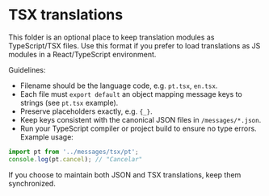# TSX translations

This folder is an optional place to keep translation modules as TypeScript/TSX files. Use this format if you prefer to load translations as JS modules in a React/TypeScript environment.

Guidelines:

- Filename should be the language code, e.g. `pt.tsx`, `en.tsx`.
- Each file must `export default` an object mapping message keys to strings (see `pt.tsx` example).
- Preserve placeholders exactly, e.g. `{_}`.
- Keep keys consistent with the canonical JSON files in `/messages/*.json`.
- Run your TypeScript compiler or project build to ensure no type errors. Example usage:

```ts
import pt from '../messages/tsx/pt';
console.log(pt.cancel); // "Cancelar"
```

If you choose to maintain both JSON and TSX translations, keep them synchronized.
